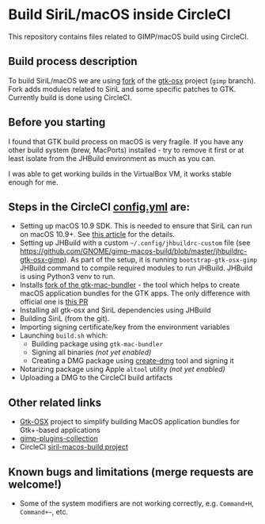 # Build SiriL/macOS inside CircleCI

This repository contains files related to GIMP/macOS build using CircleCI.

## Build process description

To build SiriL/macOS we are using [fork](https://gitlab.gnome.org/samm-git/gtk-osx/tree/gimp)
of the [gtk-osx](https://gitlab.gnome.org/GNOME/gtk-osx) project (`gimp` branch).
Fork adds modules related to SiriL and some specific patches to GTK.
Currently build is done using CircleCI.

## Before you starting

I found that GTK build process on macOS is very fragile. If you have any other build system (brew, MacPorts) installed - try to remove it first or at least isolate from the JHBuild environment as much as you can.

I was able to get working builds in the VirtualBox VM, it works stable enough for me.

## Steps in the CircleCI [config.yml](https://gitlab.gnome.org/Infrastructure/gimp-macos-build/blob/master/.circleci/config.yml) are:

- Setting up macOS 10.9 SDK. This is needed to ensure that SiriL can run on macOS 10.9+. See [this article](https://smallhacks.wordpress.com/2018/11/11/how-to-support-old-osx-version-with-a-recent-xcode/) for the details.
- Setting up JHBuild with a custom `~/.config/jhbuildrc-custom` file (see https://github.com/GNOME/gimp-macos-build/blob/master/jhbuildrc-gtk-osx-gimp). As part of the setup, it is running `bootstrap-gtk-osx-gimp` JHBuild command to compile required modules to run JHBuild. JHBuild is using Python3 venv to run.
- Installs [fork of the gtk-mac-bundler](https://github.com/samm-git/gtk-mac-bundler/tree/fix-otool) - the tool which helps to create macOS application bundles for the GTK apps. The only difference with official one is [this PR](https://github.com/jralls/gtk-mac-bundler/pull/10)
- Installing all gtk-osx and SiriL dependencies using JHBuild
- Building SiriL (from the git).
- Importing signing certificate/key from the environment variables
- Launching `build.sh` which:
  - Building package using `gtk-mac-bundler`
  - Signing all binaries *(not yet enabled)*
  - Creating a DMG package using [create-dmg](https://github.com/andreyvit/create-dmg) tool and signing it
- Notarizing package using Apple `altool` utility *(not yet enabled)*
- Uploading a DMG to the CircleCI build artifacts

## Other related links

 - [Gtk-OSX](https://gitlab.gnome.org/GNOME/gtk-osx/) project to simplify building MacOS application bundles for Gtk+-based applications
 - [gimp-plugins-collection](https://github.com/aferrero2707/gimp-plugins-collection)
 - CircleCI [siril-macos-build project](https://circleci.com/gh/samm-git/siril-macos-build)

## Known bugs and limitations (merge requests are welcome!)

- Some of the system modifiers are not working correctly, e.g. `Command+H`, `Command+~`, etc.
